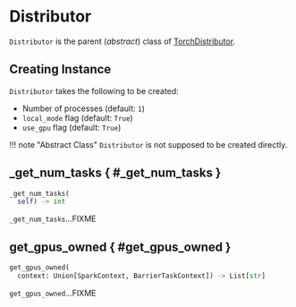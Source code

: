 # Distributor

`Distributor` is the parent (_abstract_) class of [TorchDistributor](../pytorch-distributed/TorchDistributor.md).

## Creating Instance

`Distributor` takes the following to be created:

* <span id="num_processes"> Number of processes (default: `1`)
* <span id="local_mode"> `local_mode` flag (default: `True`)
* <span id="use_gpu"> `use_gpu` flag (default: `True`)

!!! note "Abstract Class"
    `Distributor` is not supposed to be created directly.

## _get_num_tasks { #_get_num_tasks }

```py
_get_num_tasks(
  self) -> int
```

`_get_num_tasks`...FIXME

## get_gpus_owned { #get_gpus_owned }

```py
get_gpus_owned(
  context: Union[SparkContext, BarrierTaskContext]) -> List[str]
```

`get_gpus_owned`...FIXME
